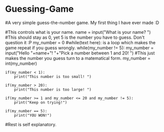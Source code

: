 # Guessing-Game
#A very simple guess-the-number game. My first thing I have ever made :D

#This controls what is your name.
name = input("What is your name? ")
#This should stay as 0, yet 5 is the number you have to guess. Don't question it :P
my_number = 0
#while(text here): is a loop which makes the game repeat if you guess wrongly.
while(my_number != 5):
    my_number = input("Hello "+name+"! "+"Pick a number between 1 and 20! ")
#This just makes the number you guess turn to a matematical form.
    my_number = int(my_number)

    if(my_number < 1):
        print("This number is too small! ")

    if(my_number > 20):
        print("This number is too large! ")

    if(my_number >= 1 and my_number <= 20 and my_number != 5):
        print("Keep on trying!")

    if(my_number == 5):
        print("YOU WON!")
        
#Rest is self explanatory.
